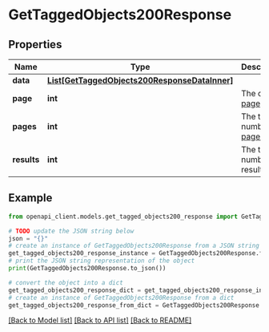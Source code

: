 # GetTaggedObjects200Response


## Properties

Name | Type | Description | Notes
------------ | ------------- | ------------- | -------------
**data** | [**List[GetTaggedObjects200ResponseDataInner]**](GetTaggedObjects200ResponseDataInner.md) |  | [optional] 
**page** | **int** | The current [page](https://techdocs.akamai.com/linode-api/reference/pagination). | [optional] [readonly] 
**pages** | **int** | The total number of [pages](https://techdocs.akamai.com/linode-api/reference/pagination). | [optional] [readonly] 
**results** | **int** | The total number of results. | [optional] [readonly] 

## Example

```python
from openapi_client.models.get_tagged_objects200_response import GetTaggedObjects200Response

# TODO update the JSON string below
json = "{}"
# create an instance of GetTaggedObjects200Response from a JSON string
get_tagged_objects200_response_instance = GetTaggedObjects200Response.from_json(json)
# print the JSON string representation of the object
print(GetTaggedObjects200Response.to_json())

# convert the object into a dict
get_tagged_objects200_response_dict = get_tagged_objects200_response_instance.to_dict()
# create an instance of GetTaggedObjects200Response from a dict
get_tagged_objects200_response_from_dict = GetTaggedObjects200Response.from_dict(get_tagged_objects200_response_dict)
```
[[Back to Model list]](../README.md#documentation-for-models) [[Back to API list]](../README.md#documentation-for-api-endpoints) [[Back to README]](../README.md)


